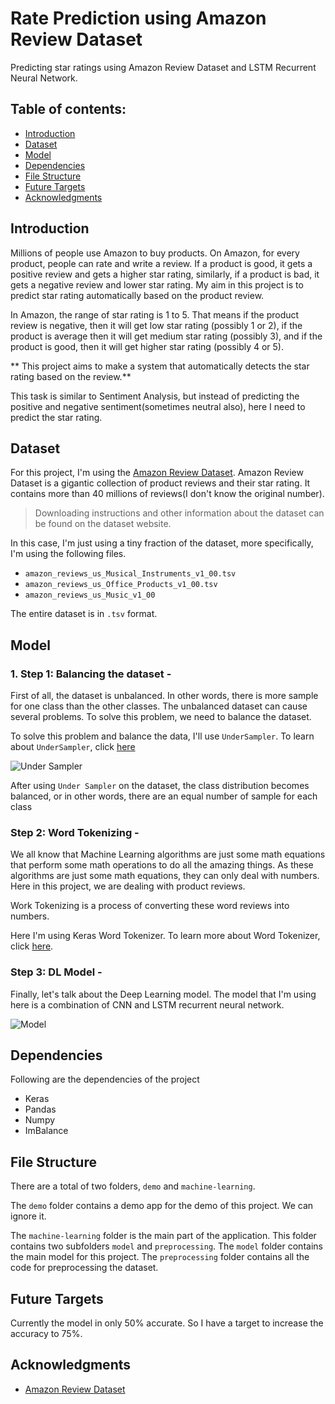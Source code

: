 # Rate Prediction using Amazon Review Dataset

Predicting star ratings using Amazon Review Dataset and LSTM Recurrent Neural Network.

## Table of contents:
- [Introduction](#introduction)
- [Dataset](#dataset)
- [Model](#model)
- [Dependencies](#dependencies)
- [File Structure](#file-structure)
- [Future Targets](#future-targets)
- [Acknowledgments](#acknowledgments)

## Introduction

Millions of people use Amazon to buy products. On Amazon, for every product, people can rate and write a review. If a product is good, it gets a positive review and gets a higher star rating, similarly, if a product is bad, it gets a negative review and lower star rating. My aim in this project is to predict star rating automatically based on the product review.

In Amazon, the range of star rating is 1 to 5. That means if the product review is negative, then it will get low star rating (possibly 1 or 2), if the product is average then it will get medium star rating (possibly 3), and if the product is good, then it will get higher star rating (possibly 4 or 5).

** This project aims to make a system that automatically detects the star rating based on the review.**

This task is similar to Sentiment Analysis, but instead of predicting the positive and negative sentiment(sometimes neutral also), here I need to predict the star rating. 


## Dataset

For this project, I'm using the [Amazon Review Dataset](https://s3.amazonaws.com/amazon-reviews-pds/readme.html). Amazon Review Dataset is a gigantic collection of product reviews and their star rating. It contains more than 40 millions of reviews(I don't know the original number). 

> Downloading instructions and other information about the dataset can be found on the dataset website.  

In this case, I'm just using a tiny fraction of the dataset, more specifically, I'm using the following files.
- `amazon_reviews_us_Musical_Instruments_v1_00.tsv`
- `amazon_reviews_us_Office_Products_v1_00.tsv`
- `amazon_reviews_us_Music_v1_00`

The entire dataset is in `.tsv` format.

## Model

### 1. Step 1: Balancing the dataset - 
First of all, the dataset is unbalanced. In other words, there is more sample for one class than the other classes. The unbalanced dataset can cause several problems. To solve this problem, we need to balance the dataset. 

To solve this problem and balance the data, I'll use `UnderSampler`. To learn about `UnderSampler`, click [here](https://imbalanced-learn.readthedocs.io/en/stable/generated/imblearn.under_sampling.RandomUnderSampler.html)

![Under Sampler](https://user-images.githubusercontent.com/34741145/62822814-2f0f2e00-bba6-11e9-8f04-f4ffde718066.png)

After using `Under Sampler` on the dataset, the class distribution becomes balanced, or in other words, there are an equal number of sample for each class

### Step 2: Word Tokenizing - 
We all know that Machine Learning algorithms are just some math equations that perform some math operations to do all the amazing things. As these algorithms are just some math equations, they can only deal with numbers. Here in this project, we are dealing with product reviews. 

Work Tokenizing is a process of converting these word reviews into numbers.

Here I'm using Keras Word Tokenizer. To learn more about Word Tokenizer, click [here](https://keras.io/preprocessing/text/).

### Step 3: DL Model - 
Finally, let's talk about the Deep Learning model. The model that I'm using here is a combination of CNN and LSTM recurrent neural network.

![Model](https://user-images.githubusercontent.com/34741145/62822813-2f0f2e00-bba6-11e9-8c03-36f2cabe3b45.png)

## Dependencies
Following are the dependencies of the project
- Keras
- Pandas
- Numpy
- ImBalance

## File Structure
There are a total of two folders, `demo` and `machine-learning`. 

The `demo` folder contains a demo app for the demo of this project. We can ignore it.

The `machine-learning` folder is the main part of the application. This folder contains two subfolders `model` and `preprocessing`.
The `model` folder contains the main model for this project. The `preprocessing` folder contains all the code for preprocessing the dataset.

## Future Targets
Currently the model in only 50% accurate. So I have a target to increase the accuracy to 75%.

## Acknowledgments
- [Amazon Review Dataset](https://s3.amazonaws.com/amazon-reviews-pds/readme.html)
